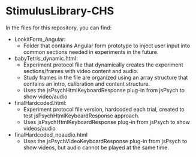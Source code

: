 # StimulusLibrary-CHS

In the files for this repository, you can find:
- LookitForm_Angular:
  - Folder that contains Angular form prototype to inject user input into common sections needed in experiments in the future.
- babyTetris_dynamic.html:
  - Experiment protocol file that dynamically creates the experiment sections/frames with video content and audio.
  - Study frames in the file are organized using an array structure that contains an intro, calibration and content structure.
  - Uses the jsPsychHtmlKeyboardResponse plug-in from jsPsych to show video/audio
- finalHardcoded.html:
  - Experiment protocol file version, hardcoded each trial, created to test jsPsychHtmlKeyboardResponse approach.
  - Uses jsPsychHtmlKeyboardResponse plug-in from jsPsych to show videos/audio
- finalHardcoded_noaudio.html
  - Uses the jsPsychVideoKeyboardResponse plug-in from jsPsych to show videos, but audio cannot be played at the same time.

